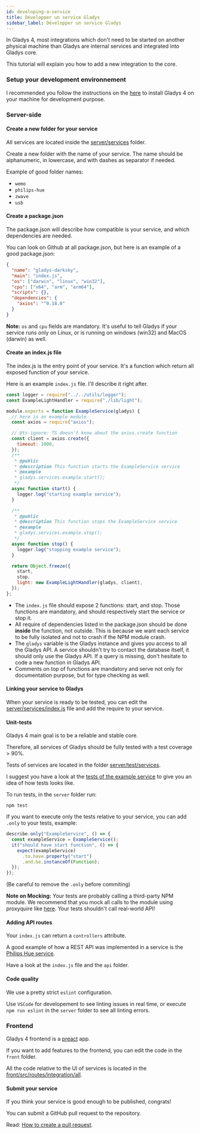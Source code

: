 ```yaml
---
id: developing-a-service
title: Développer un service Gladys
sidebar_label: Développer un service Gladys
---
```


In Gladys 4, most integrations which don't need to be started on another physical machine than Gladys are internal services and integrated into Gladys core.

This tutorial will explain you how to add a new integration to the core.

### Setup your development environnement

I recommended you follow the instructions on the [here](/fr/docs/api/setup-development-environnement) to install Gladys 4 on your machine for development purpose.

### Server-side

#### Create a new folder for your service

All services are located inside the [server/services](https://github.com/GladysAssistant/Gladys/tree/master/server/services) folder.

Create a new folder with the name of your service. The name should be alphanumeric, in lowercase, and with dashes as separator if needed.

Example of good folder names:

- `wemo`
- `philips-hue`
- `zwave`
- `usb`

#### Create a package.json

The package.json will describe how compatible is your service, and which dependencies are needed.

You can look on Github at all package.json, but here is an example of a good package.json:

```json
{
  "name": "gladys-darksky",
  "main": "index.js",
  "os": ["darwin", "linux", "win32"],
  "cpu": ["x64", "arm", "arm64"],
  "scripts": {},
  "dependencies": {
    "axios": "^0.18.0"
  }
}
```

**Note:** `os` and `cpu` fields are mandatory. It's useful to tell Gladys if your service runs only on Linux, or is running on windows (win32) and MacOS (darwin) as well.

#### Create an index.js file

The index.js is the entry point of your service. It's a function which return all exposed function of your service.

Here is an example `index.js` file. I'll describe it right after.

```javascript
const logger = require("../../utils/logger");
const ExampleLightHandler = require("./lib/light");

module.exports = function ExampleService(gladys) {
  // here is an example module
  const axios = require("axios");

  // @ts-ignore: TS doesn't know about the axios.create function
  const client = axios.create({
    timeout: 1000,
  });
  /**
   * @public
   * @description This function starts the ExampleService service
   * @example
   * gladys.services.example.start();
   */
  async function start() {
    logger.log("starting example service");
  }

  /**
   * @public
   * @description This function stops the ExampleService service
   * @example
   * gladys.services.example.stop();
   */
  async function stop() {
    logger.log("stopping example service");
  }

  return Object.freeze({
    start,
    stop,
    light: new ExampleLightHandler(gladys, client),
  });
};
```

- The `index.js` file should expose 2 functions: start, and stop. Those functions are mandatory, and should respectively start the service or stop it.
- All require of dependencies listed in the package.json should be done **inside** the function, not outside. This is because we want each service to be fully isolated and not to crash if the NPM module crash.
- The `gladys` variable is the Gladys instance and gives you access to all the Gladys API. A service shouldn't try to contact the database itself, it should only use the Gladys API. If a query is missing, don't hesitate to code a new function in Gladys API.
- Comments on top of functions are mandatory and serve not only for documentation purpose, but for type checking as well.

#### Linking your service to Gladys

When your service is ready to be tested, you can edit the [server/services/index.js](https://github.com/GladysAssistant/Gladys/blob/master/server/services/index.js) file and add the require to your service.

#### Unit-tests

Gladys 4 main goal is to be a reliable and stable core.

Therefore, all services of Gladys should be fully tested with a test coverage > 90%.

Tests of services are located in the folder [server/test/services](https://github.com/GladysAssistant/Gladys/tree/master/server/test/services).

I suggest you have a look at the [tests of the example service](https://github.com/GladysAssistant/Gladys/tree/master/server/test/services/example) to give you an idea of how tests looks like.

To run tests, in the `server` folder run:

```
npm test
```

If you want to execute only the tests relative to your service, you can add `.only` to your tests, example:

```javascript
describe.only("ExampleService", () => {
  const exampleService = ExampleService();
  it("should have start function", () => {
    expect(exampleService)
      .to.have.property("start")
      .and.be.instanceOf(Function);
  });
});
```

(Be careful to remove the `.only` before commiting)

**Note on Mocking:** Your tests are probably calling a third-party NPM module. We recommend that you mock all calls to the module using proxyquire like [here](https://github.com/GladysAssistant/Gladys/blob/master/server/test/services/example/index.test.js#L5). Your tests shouldn't call real-world API!

#### Adding API routes

Your `index.js` can return a `controllers` attribute.

A good example of how a REST API was implemented in a service is the [Philips Hue service](https://github.com/GladysAssistant/Gladys/tree/master/server/services/philips-hue).

Have a look at the `index.js` file and the `api` folder.

#### Code quality

We use a pretty strict `eslint` configuration.

Use `VSCode` for developement to see linting issues in real time, or execute `npm run eslint` in the `server` folder to see all linting errors.

### Frontend

Gladys 4 frontend is a [preact](https://preactjs.com/) app.

If you want to add features to the frontend, you can edit the code in the `front` folder.

All the code relative to the UI of services is located in the [front/src/routes/integration/all](https://github.com/GladysAssistant/Gladys/tree/master/front/src/routes/integration/all).

#### Submit your service

If you think your service is good enough to be published, congrats!

You can submit a GitHub pull request to the repository.

Read: [How to create a pull request](https://help.github.com/en/articles/creating-a-pull-request).
